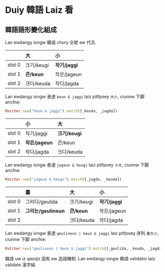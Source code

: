 # Duiy 韓語 Laiz 看

## 韓語語形變化組成

Lan ewdangy iongw 韓語 chury 仝欵 ew 代志.

| | 大 | 小 |
| :--- | :--- | :--- |
| slot 0 | 크기/keugi | **작기/jaggi** |
| slot 1 | **큰/keun** | 작은/jageun |
| slot 2 | 크다/keuda | 작다/jagda |

Lan ewdangy iongw 表達 `keun & jaggi` laiz pitfpoey `大小`, ciunnw 下脚 ancfne:

```ruby
Matcher.new("keun & jaggi").match([_keuda, _jagda])
```

| | 小 | 大 |
| :--- | :--- | :--- |
| slot 0 | 작기/jaggi | **크기/keugi** |
| slot 1 | **작은/jageun** | 큰/keun |
| slot 2 | 작다/jagda | 크다/keuda |

Lan ewdangy iongw 表達 `jageun & keugi` laiz pitfpoey `小大`, ciunnw 下脚 ancfne:

```ruby
Matcher.new("jageun & keugi").match([_jagda, _keuda])
```

| | 畫 | 大 | 小 |
| :--- | :--- | :--- | :--- |
| slot 0 | 그리다/geulida | 크기/keugi | **작기/jaggi** |
| slot 1 | **그리는/geulineun** | **큰/keun** | 작은/jageun |
| slot 2 | | 크다/keuda | 작다/jagda |

Lan ewdangy iongw 表達 `geulineun | keun & jaggi` laiz pitfpoey 序列 `畫大小`, ciunnw 下脚 ancfne:

```ruby
Matcher.new("geulineun | keun & jaggi").match([_geulida, _keuda, _jagda])
```

韓語 uw iz qazqiz 固有 ew 造語機制. Lan ewdangy iongw 韓語 validator laiz validate 漢字組.
